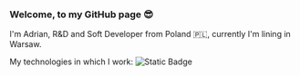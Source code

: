 ###  Welcome, to my GitHub page :sunglasses:

I'm Adrian, R&D and Soft Developer from Poland :poland:, currently I'm lining in Warsaw. 

My technologies in which I work:
![Static Badge](https://img.shields.io/badge/Python3%20-%20Python3?color=blue)



<!--
**AdrianSzklarski/AdrianSzklarski** is a ✨ _special_ ✨ repository because its `README.md` (this file) appears on your GitHub profile.

Here are some ideas to get you started:

- 🔭 I’m currently working on ...
- 🌱 I’m currently learning ...
- 👯 I’m looking to collaborate on ...
- 🤔 I’m looking for help with ...
- 💬 Ask me about ...
- 📫 How to reach me: ...
- 😄 Pronouns: ...
- ⚡ Fun fact: ...
-->
